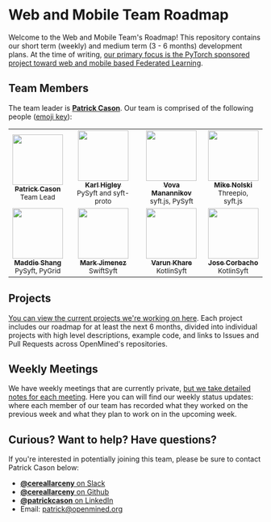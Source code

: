 # Web and Mobile Team Roadmap

Welcome to the Web and Mobile Team's Roadmap! This repository contains our short term (weekly) and medium term (3 - 6 months) development plans. At the time of writing, [our primary focus is the PyTorch sponsored project toward web and mobile based Federated Learning](https://blog.openmined.org/announcing-the-pytorch-openmined-federated-learning-fellowships/).

## Team Members

The team leader is [**Patrick Cason**](https://github.com/cereallarceny). Our team is comprised of the following people ([emoji key](https://allcontributors.org/docs/en/emoji-key)):

<table>
  <tr>
    <td align="center">
      <a href="https://github.com/cereallarceny">
        <img src="https://avatars1.githubusercontent.com/u/1297930?v=4" width="100px;" alt="">
        <br /><sub><b>Patrick Cason</b></sub></a><br />
        <sub>Team Lead</sub>
      </a>
    </td>
    <td align="center">
      <a href="https://github.com/karlhigley">
        <img src="https://avatars2.githubusercontent.com/u/885295?v=4" width="100px;" alt="">
        <br /><sub><b>Karl Higley</b></sub></a><br />
        <sub>PySyft and syft-proto</sub>
      </a>
    </td>
    <td align="center">
      <a href="https://github.com/vvmnnnkv">
        <img src="https://avatars2.githubusercontent.com/u/12518480?v=4" width="100px;" alt="">
        <br /><sub><b>Vova Manannikov</b></sub></a><br />
        <sub>syft.js, PySyft</sub>
      </a>
    </td>
    <td align="center">
      <a href="https://github.com/Nolski">
        <img src="https://avatars3.githubusercontent.com/u/2600677?v=4" width="100px;" alt="">
        <br /><sub><b>Mike Nolski</b></sub></a><br />
        <sub>Threepio, syft.js</sub>
      </a>
    </td>
  </tr>
  <tr>
    <td align="center">
      <a href="https://github.com/Prtfw">
        <img src="https://avatars1.githubusercontent.com/u/13193437?v=4" width="100px;" alt="">
        <br /><sub><b>Maddie Shang</b></sub></a><br />
        <sub>PySyft, PyGrid</sub>
      </a>
    </td>
    <td align="center">
      <a href="https://github.com/mjjimenez">
        <img src="https://avatars3.githubusercontent.com/u/4151269?v=4" width="100px;" alt="">
        <br /><sub><b>Mark Jimenez</b></sub></a><br />
        <sub>SwiftSyft</sub>
      </a>
    </td>
    <td align="center">
      <a href="https://github.com/vkkhare">
        <img src="https://avatars1.githubusercontent.com/u/18126069?v=4" width="100px;" alt="">
        <br /><sub><b>Varun Khare</b></sub></a><br />
        <sub>KotlinSyft</sub>
      </a>
    </td>
    <td align="center">
      <a href="https://github.com/mccorby">
        <img src="https://avatars2.githubusercontent.com/u/4661075?v=4" width="100px;" alt="">
        <br /><sub><b>Jose Corbacho</b></sub></a><br />
        <sub>KotlinSyft</sub>
      </a>
    </td>
  </tr>
</table>

## Projects

[You can view the current projects we're working on here](./projects). Each project includes our roadmap for at least the next 6 months, divided into individual projects with high level descriptions, example code, and links to Issues and Pull Requests across OpenMined's repositories.

## Weekly Meetings

We have weekly meetings that are currently private, [but we take detailed notes for each meeting](./meetings). Here you can will find our weekly status updates: where each member of our team has recorded what they worked on the previous week and what they plan to work on in the upcoming week.

## Curious? Want to help? Have questions?

If you're interested in potentially joining this team, please be sure to contact Patrick Cason below:

- [**@cereallarceny** on Slack](https://app.slack.com/client/T6963A864/D6BHGRDN3/user_profile/U6966R9BJ)
- [**@cereallarceny** on Github](https://github.com/cereallarceny)
- [**@patrickcason** on LinkedIn](https://www.linkedin.com/in/patrickcason/)
- Email: patrick@openmined.org
